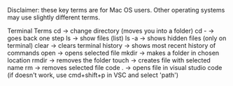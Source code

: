 Disclaimer: these key terms are for Mac OS users. Other operating systems may use slightly different terms. 

Terminal Terms 
cd -> change directory (moves you into a folder)
cd - -> goes back one step 
ls -> show files (list)
ls -a -> shows hidden files (only on terminal)
clear -> clears terminal
history -> shows most recent history of commands
open -> opens selected file
mkdir -> makes a folder in chosen location
rmdir -> removes the folder
touch -> creates file with selected name
rm -> removes selected file
code . -> opens file in visual studio code (if doesn't work, use cmd+shift+p in VSC and select 'path')


